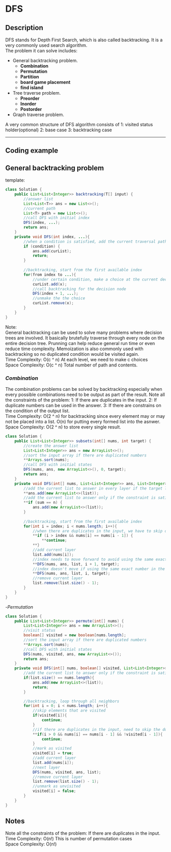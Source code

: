 # DFS

## **Description**
DFS stands for Depth First Search, which is also called backtracking. It is a very commonly used search algorithm.\
The problem it can solve includes:
- General backtracking problem. 
  -  **Combination**
  -  **Permutation**
  -  **Partition**
  -  **board game placement**
  -  **find island**
- Tree traverse problem.
  - **Preorder**
  - **Inorder**
  - **Postorder**
- Graph traverse problem.

A very common structure of DFS algorithm consists of 1: visited status holder(optional) 2: base case 3: backtracking case

---

## **Coding example**

## General backtracking problem
template:
```java
class Solution {
    public List<List<Integer>> backtracking(T[] input) {
        //answer list
        List<List<T>> ans = new List<>();
        //current path
        List<T> path = new List<>();
        //call DFS with initial index
        DFS(index, ...);
        return ans;
    }
    private void DFS(int index, ...){
        //when a condition is satisfied, add the current traversal path result to the final answer list
        if (condition) {
            ans.add(curList);
            return;
        }
        
        //backtracking, start from the first available index
        for(from index to ...){
            //under certain condition, make a choice at the current decision node
            curList.add(x);
            //call backtracking for the decision node
            DFS(index + 1, ...);
            //unmake the the choice
            curList.remove(x);
        }
    }
}
```
Note:\
General backtracking can be used to solve many problems where decision trees are involved. It basically brutefully traverse through every node on the entire decision tree. Prunning can help reduce general run time or even reduce time complexity. Memoization is also commonly used with backtracking so no duplicated condition would be visited again.\
Time Complexity: O(c ^ n) At each level, we need to make c choices\
Space Complexity: O(c ^ n) Total number of path and contents.


### *Combination*

The combination problems can be solved by backtracking especially when every possible combinations need to be output as part of the result. Note all the constraints of the problem: 1: If there are duplicates in the input. 2: If duplicate numbers can be used in the answer. 3: If there are constrains on the condition of the output list.\
Time Complexity: O(2 ^ n) for backtracking since every element may or may not be placed into a list. O(n) for putting every formed list into the asnwer.\
Space Complexity: O(2 ^ n) to store every single result.
```java
class Solution {
    public List<List<Integer>> subsets(int[] nums, int target) {
        //create the answer list
        List<List<Integer>> ans = new ArrayList<>();
        //sort the input array if there are duplicated numbers
        **Arrays.sort(nums);
        //call DFS with initial states
        DFS(nums, ans, new ArrayList<>(), 0, target);
        return ans;
    }
    private void DFS(int[] nums, List<List<Integer>> ans, List<Integer> list, int index, int target){
        //add the current list to answer in every layer if the target list has no constraints(all subsets)
        **ans.add(new ArrayList<>(list));
        //add the current list to answer only if the constraint is satisfied
        **if (sum == n) {
            ans.add(new ArrayList<>(list));
        }
        
        //backtracking, start from the first available index
        for(int i = index; i < nums.length; i++){
            //when there are duplicates in the input, we have to skip duplicates in the same layer
            **if (i > index && nums[i] == nums[i - 1]) {
                **continue;
            **}
            //add current layer
            list.add(nums[i]);
            //index needs to move forward to avoid using the same exact number twice(duplicates are still allowed if there are duplicates in the list)
            **DFS(nums, ans, list, i + 1, target);
            //index doesn't move if using the same exact number in the list is allowed
            **DFS(nums, ans, list, i, target);
            //remove current layer
            list.remove(list.size() - 1);
        }
    }
}
```

-*Permutation*
```java
class Solution {
    public List<List<Integer>> permute(int[] nums) {
        List<List<Integer>> ans = new ArrayList<>();
        //visit status
        boolean[] visited = new boolean[nums.length];
        //sort the input array if there are duplicated numbers
        **Arrays.sort(nums);
        //call DFS with initial states
        DFS(nums, visited, ans, new ArrayList<>());
        return ans;
    }
    private void DFS(int[] nums, boolean[] visited, List<List<Integer>> ans, List<Integer> list){
        //add the current list to answer only if the constraint is satisfied
        if(list.size() == nums.length){
            ans.add(new ArrayList<>(list));
            return;
        }

        //backtracking, loop through all neighbors
        for(int i = 0; i < nums.length; i++){
            //skip elements that are visited
            if(visited[i]){
                continue;
            }
            //if there are duplicates in the input, need to skip the duplicates except the very first one encountered in the current layer since the same number can only be used once at the same level
            **if(i > 0 && nums[i] == nums[i - 1] && !visited[i - 1]){
                continue;
            }
            //mark as visited
            visited[i] = true;
            //add current layer
            list.add(nums[i]);
            //next layer
            DFS(nums, visited, ans, list);
            //remove current layer
            list.remove(list.size() - 1);
            //unmark as unvisited
            visited[i] = false;
        }
    }
}
```
## Notes
Note all the constraints of the problem: If there are duplicates in the input.\
Time Complexity: O(n!) This is number of permutation cases\
Space Complexity: O(n!)